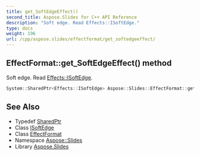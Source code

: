```yaml
---
title: get_SoftEdgeEffect()
second_title: Aspose.Slides for C++ API Reference
description: "Soft edge. Read Effects::ISoftEdge."
type: docs
weight: 196
url: /cpp/aspose.slides/effectformat/get_softedgeeffect/
---
```

## EffectFormat::get_SoftEdgeEffect() method


Soft edge. Read [Effects::ISoftEdge](../../../aspose.slides.effects/isoftedge/).

```cpp
System::SharedPtr<Effects::ISoftEdge> Aspose::Slides::EffectFormat::get_SoftEdgeEffect() override
```

## See Also

* Typedef [SharedPtr](../../system/sharedptr/)
* Class [ISoftEdge](../../aspose.slides.effects/isoftedge/)
* Class [EffectFormat](./)
* Namespace [Aspose::Slides](../)
* Library [Aspose.Slides](../../)
